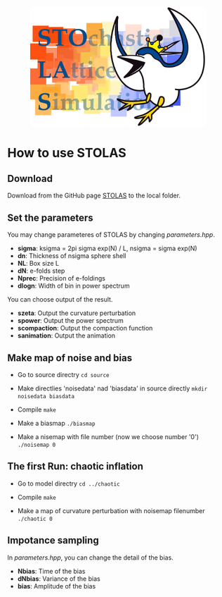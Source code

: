 <p align="center">
  <!-- <img src="source/STOLAS_NO_BG.png" width="350"> -->
  <img src="source/STOLAS_LOGO.png" width="400">
</p>

# How to use STOLAS

## Download
Download from the GitHub page [STOLAS](https://github.com/STOchasticLAtticeSimulation/STOLAS_dist) to the local folder.

## Set the parameters
You may change parameteres of STOLAS by changing *parameters.hpp*.
- **sigma**: ksigma = 2pi sigma exp(N) / L, nsigma = sigma exp(N)
- **dn**: Thickness of nsigma sphere shell
- **NL**: Box size L
- **dN**: e-folds step
- **Nprec**: Precision of e-foldings
- **dlogn**: Width of bin in power spectrum

You can choose output of the result.
- **szeta**: Output the curvature perturbation
- **spower**: Output the power spectrum
- **scompaction**: Output the compaction function
- **sanimation**: Output the animation




## Make map of noise and bias
- Go to source directry
`cd source`

- Make directlies 'noisedata' nad 'biasdata' in source directly
`mkdir noisedata biasdata`

- Compile 
`make`

- Make a biasmap
`./biasmap`

- Make a nisemap with file number (now we choose number '0')
`./noisemap 0`


## The first Run: chaotic inflation
- Go to model directry
`cd ../chaotic`

- Compile
`make`

- Make a map of curvature perturbation with noisemap filenumber
`./chaotic 0`



## Impotance sampling
In *parameters.hpp*, you can change the detail of the bias.
- **Nbias**: Time of the bias
- **dNbias**: Variance of the bias
- **bias**: Amplitude of the bias

